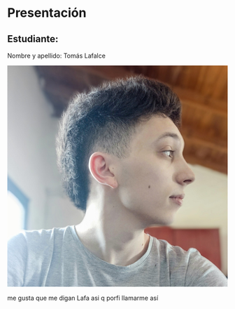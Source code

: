 # Presentación

## Estudiante: 
Nombre y apellido: Tomás Lafalce

![mi foto](ptd2V9g3.jpg)

me gusta que me digan Lafa asi q porfi llamarme así
